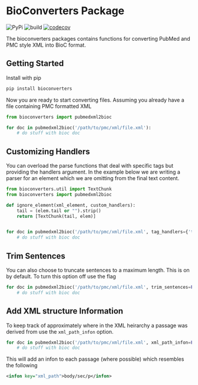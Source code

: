 # BioConverters Package

![PyPi](https://img.shields.io/pypi/v/bioconverters.svg) ![build](https://github.com/jakelever/bioconverters/workflows/build/badge.svg?branch=master) [![codecov](https://codecov.io/gh/jakelever/bioconverters/branch/master/graph/badge.svg)](https://codecov.io/gh/jakelever/bioconverters)

The bioconverters packages contains functions for converting PubMed and PMC style XML into BioC format.

## Getting Started

Install with pip

```bash
pip install bioconverters
```

Now you are ready to start converting files. Assuming you already have a file containing PMC formatted XML

```python
from bioconverters import pubmedxml2bioc

for doc in pubmedxml2bioc('/path/to/pmc/xml/file.xml'):
    # do stuff with bioc doc
```

## Customizing Handlers

You can overload the parse functions that deal with specific tags but providing the handlers argument. In the example below we are writing a parser for an element which we are omitting from the final text content.

```python
from bioconverters.util import TextChunk
from bioconverters import pubmedxml2bioc

def ignore_element(xml_element, custom_handlers):
    tail = (elem.tail or "").strip()
    return [TextChunk(tail, elem)]


for doc in pubmedxml2bioc('/path/to/pmc/xml/file.xml', tag_handlers={'table': ignore_element}):
    # do stuff with bioc doc
```

## Trim Sentences

You can also choose to truncate sentences to a maximum length. This is on by default. To turn this option off use the flag

```python
for doc in pubmedxml2bioc('/path/to/pmc/xml/file.xml', trim_sentences=False):
    # do stuff with bioc doc
```

## Add XML structure Information

To keep track of approximately where in the XML heirarchy a passage was derived from use the `xml_path_infon` option.

```python
for doc in pubmedxml2bioc('/path/to/pmc/xml/file.xml', xml_path_infon=False):
    # do stuff with bioc doc
```

This will add an infon to each passage (where possible) which resembles the following

```xml
<infon key="xml_path">body/sec/p</infon>
```
